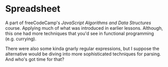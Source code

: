# Spreadsheet

A part of freeCodeCamp's *JavaScript Algorithms and Data Structures* course. Applying much of what was introduced in earlier lessons. Although, this one had more techniques that you'd see in functional programming (e.g. currying).

There were also some kinda gnarly regular expressions, but I suppose the alternative would be diving into more sophisticated techniques for parsing. And who's got time for that?